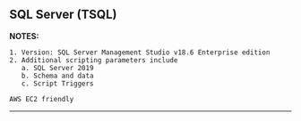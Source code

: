 ## SQL Server (TSQL)

**NOTES:**

    1. Version: SQL Server Management Studio v18.6 Enterprise edition
    2. Additional scripting parameters include
       a. SQL Server 2019
       b. Schema and data
       c. Script Triggers
       
    AWS EC2 friendly
***
